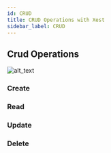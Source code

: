 ```yaml
---
id: CRUD
title: CRUD Operations with Xest
sidebar_label: CRUD
---
```


## Crud Operations

![alt_text](https://minio.cypruscodes.com/beckend-new-chapter/13.png "crud")

### Create

### Read

### Update

### Delete
